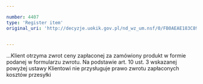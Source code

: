 ```yaml
---

number: 4407
type: 'Register item'
original_uri: 'http://decyzje.uokik.gov.pl/nd_wz_um.nsf/0/FB0AEAE183C8911AC1257B42003D2F7B?OpenDocument'


---
```


...Klient otrzyma zwrot ceny zapłaconej za zamówiony produkt w formie podanej w formularzu zwrotu. Na podstawie art. 10 ust. 3 wskazanej powyżej ustawy Klientowi nie przysługuje prawo zwrotu zapłaconych kosztów przesyłki
